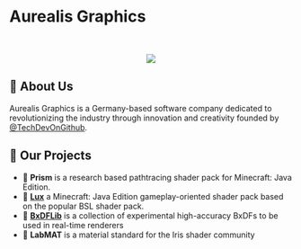 # Aurealis Graphics
</br>
<p align="center">
  <img  src="https://i.imgur.com/Ji0uoEK.jpeg" />
</p>

## 🚀 About Us

Aurealis Graphics is a  Germany-based software company dedicated to revolutionizing the industry through innovation and creativity founded by [@TechDevOnGithub](https://github.com/TechDevOnGithub).

## 🌱 Our Projects

- 💎 **Prism** is a research based pathtracing shader pack for Minecraft: Java Edition. 
- 💫 **[Lux](https://github.com/TechDevOnGitHub/Lux-Shader)** a Minecraft: Java Edition gameplay-oriented shader pack based on the popular BSL shader pack.
- 🔮 **[BxDFLib](https://github.com/TechDevOnGitHub/BxDFLib)** is a collection of experimental high-accuracy BxDFs to be used in real-time renderers
- 🧪 **LabMAT** is a material standard for the Iris shader community